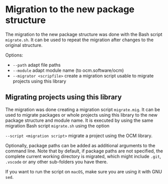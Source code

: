 # Migration to the new package structure

The migration to the new package structure was done with the Bash script
`migrate.sh`. It can be used to repeat the migration after changes to the original structure.

Options:

- `--path` adapt file paths
- `--module` adapt module name (to ocm.software/ocm)
- `--migrator <scripfile>` create a migration script usable to migrate projects using this library

## Migrating projects using this library

The migration was done creating a migration script `migrate.mig`. It can be used
to migrate packages or whole projects using this library to the new package structure and module name.
It is executed by using the same migration Bash script `migrate.sh` using the option

`--script <migration script>` migrate a project using the OCM library.

Optionally, package paths can be added as additional arguments to the command line. Note that by default,
if package paths are not specified, the complete current working directory is migrated,
which might include `.git`, `.vscode` or any other sub-folders you have there.

If you want to run the script on `macOS`, make sure you are using it with GNU `sed`.
